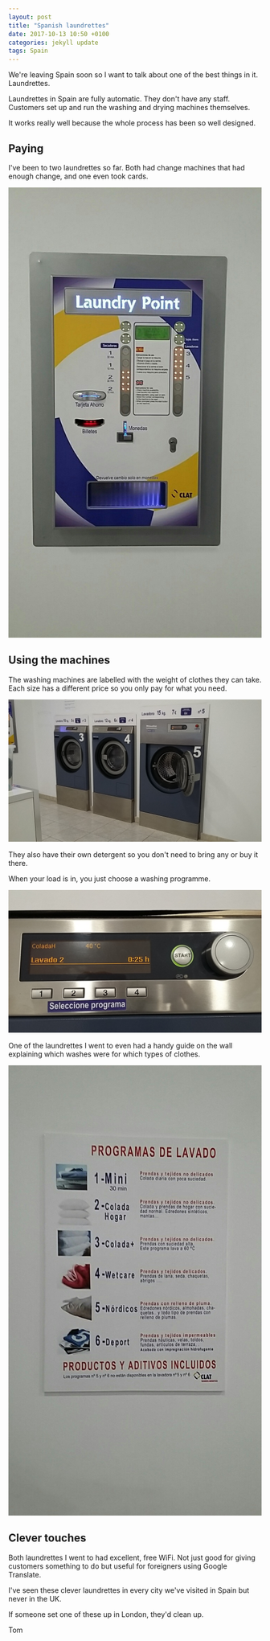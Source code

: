 ```yaml
---
layout: post
title: "Spanish laundrettes"
date: 2017-10-13 10:50 +0100
categories: jekyll update
tags: Spain
---
```


We're leaving Spain soon so I want to talk about one of the best things in it. Laundrettes.

Laundrettes in Spain are fully automatic. They don't have any staff. Customers set up and run the washing and drying machines themselves.

It works really well because the whole process has been so well designed.

## Paying

I've been to two laundrettes so far. Both had change machines that had enough change, and one even took cards.

![The payment machine with slots for notes, coins and cards](https://github.com/tombye/trexit/raw/gh-pages/assets/images/laundrette-paypoint.jpg)

## Using the machines

The washing machines are labelled with the weight of clothes they can take. Each size has a different price so you only pay for what you need.

![The different sizes of washing machine, all marked with the weight they can take and how much a wash costs](https://github.com/tombye/trexit/raw/gh-pages/assets/images/laundrette-washing-machines.jpg)

They also have their own detergent so you don't need to bring any or buy it there.

When your load is in, you just choose a washing programme.

![Washing machine control panel where you choose the wash you want](https://github.com/tombye/trexit/raw/gh-pages/assets/images/washing-machine-control-panel.jpg)

One of the laundrettes I went to even had a handy guide on the wall explaining which washes were for which types of clothes.

![Guide to which washes are for which types of clothes or materials](https://github.com/tombye/trexit/raw/gh-pages/assets/images/laundrette-washes-guide.jpg)

## Clever touches

Both laundrettes I went to had excellent, free WiFi. Not just good for giving customers something to do but useful for foreigners using Google Translate.

I've seen these clever laundrettes in every city we've visited in Spain but never in the UK. 

If someone set one of these up in London, they'd clean up.

Tom
